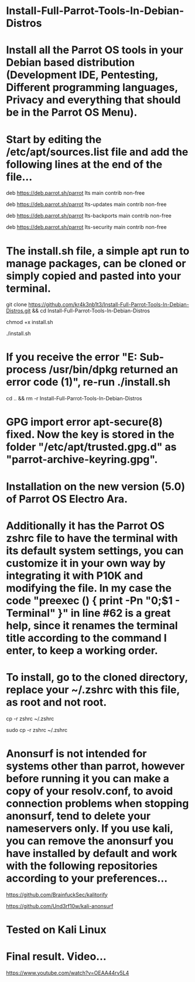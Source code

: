 # Install-Full-Parrot-Tools-In-Debian-Distros

# Install all the Parrot OS tools in your Debian based distribution (Development IDE, Pentesting, Different programming languages, Privacy and everything that should be in the Parrot OS Menu).

# Start by editing the /etc/apt/sources.list file and add the following lines at the end of the file...

deb https://deb.parrot.sh/parrot lts main contrib non-free

deb https://deb.parrot.sh/parrot lts-updates main contrib non-free

deb https://deb.parrot.sh/parrot lts-backports main contrib non-free

deb https://deb.parrot.sh/parrot lts-security main contrib non-free

# The install.sh file, a simple apt run to manage packages, can be cloned or simply copied and pasted into your terminal.

git clone https://github.com/kr4k3nb1t3/Install-Full-Parrot-Tools-In-Debian-Distros.git && cd Install-Full-Parrot-Tools-In-Debian-Distros

chmod +x install.sh

./install.sh

# If you receive the error "E: Sub-process /usr/bin/dpkg returned an error code (1)", re-run ./install.sh

cd .. && rm -r Install-Full-Parrot-Tools-In-Debian-Distros

# GPG import error apt-secure(8) fixed. Now the key is stored in the folder "/etc/apt/trusted.gpg.d" as "parrot-archive-keyring.gpg".

# Installation on the new version (5.0) of Parrot OS Electro Ara.

# Additionally it has the Parrot OS zshrc file to have the terminal with its default system settings, you can customize it in your own way by integrating it with P10K and modifying the file. In my case the code "preexec () { print -Pn "0;$1 - Terminal" }" in line #62 is a great help, since it renames the terminal title according to the command I enter, to keep a working order.

# To install, go to the cloned directory, replace your ~/.zshrc with this file, as root and not root.

cp -r zshrc ~/.zshrc

sudo cp -r zshrc ~/.zshrc

# Anonsurf is not intended for systems other than parrot, however before running it you can make a copy of your resolv.conf, to avoid connection problems when stopping anonsurf, tend to delete your nameservers only. If you use kali, you can remove the anonsurf you have installed by default and work with the following repositories according to your preferences...

https://github.com/BrainfuckSec/kalitorify

https://github.com/Und3rf10w/kali-anonsurf

# Tested on Kali Linux

# Final result. Video...

https://www.youtube.com/watch?v=OEAA44rv5L4
